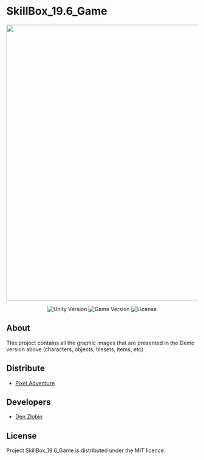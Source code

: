 # SkillBox_19.6_Game


<p align="center">
      <img src="https://img.itch.zone/aW1nLzI1Mzc4MzcuZ2lm/original/OArrbk.gif" width="726">
</p>

<p align="center">
   <img src="https://img.shields.io/badge/Engine-2021.3.4f1-green" alt="Unity Version">
   <img src="https://img.shields.io/badge/Version-v1.0%20(Alpha)-blue" alt="Game Version">
   <img src="https://img.shields.io/badge/Licence-MIT-red" alt="License">
</p>

## About

This project contains all the graphic images that are presented in the Demo version above (characters, objects, tilesets, items, etc)


## Distribute

- [Pixel Adventure](https://pixelfrog-assets.itch.io/pixel-adventure-1)


## Developers

- [Den Zlobin](https://github.com/DenBread)

## License
Project SkillBox_19.6_Game is distributed under the MIT licence.
